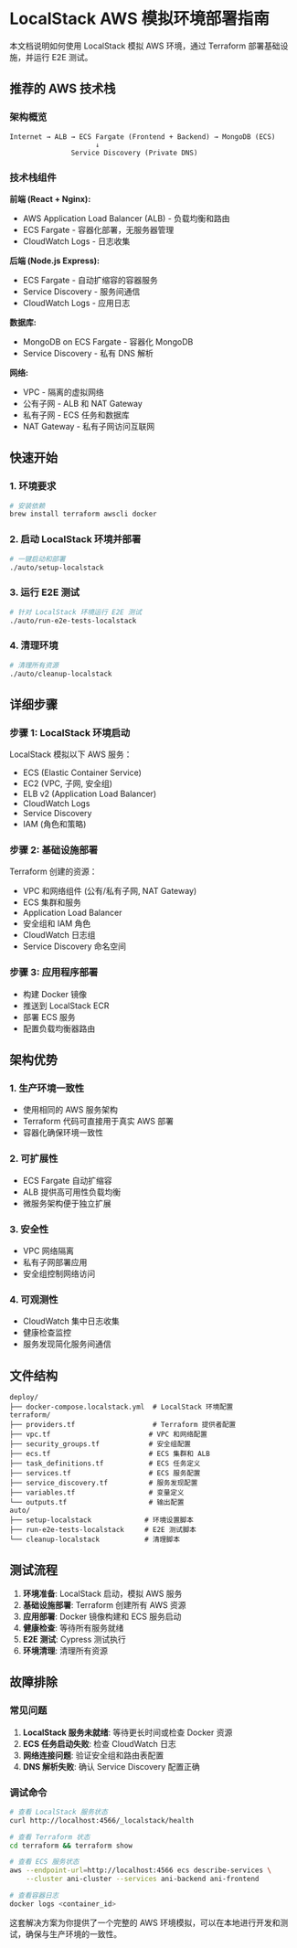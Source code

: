 # LocalStack AWS 模拟环境部署指南

本文档说明如何使用 LocalStack 模拟 AWS 环境，通过 Terraform 部署基础设施，并运行 E2E 测试。

## 推荐的 AWS 技术栈

### 架构概览
```
Internet → ALB → ECS Fargate (Frontend + Backend) → MongoDB (ECS)
                     ↓
               Service Discovery (Private DNS)
```

### 技术栈组件

**前端 (React + Nginx):**
- AWS Application Load Balancer (ALB) - 负载均衡和路由
- ECS Fargate - 容器化部署，无服务器管理
- CloudWatch Logs - 日志收集

**后端 (Node.js Express):**
- ECS Fargate - 自动扩缩容的容器服务
- Service Discovery - 服务间通信
- CloudWatch Logs - 应用日志

**数据库:**
- MongoDB on ECS Fargate - 容器化 MongoDB
- Service Discovery - 私有 DNS 解析

**网络:**
- VPC - 隔离的虚拟网络
- 公有子网 - ALB 和 NAT Gateway
- 私有子网 - ECS 任务和数据库
- NAT Gateway - 私有子网访问互联网

## 快速开始

### 1. 环境要求
```bash
# 安装依赖
brew install terraform awscli docker
```

### 2. 启动 LocalStack 环境并部署
```bash
# 一键启动和部署
./auto/setup-localstack
```

### 3. 运行 E2E 测试
```bash
# 针对 LocalStack 环境运行 E2E 测试
./auto/run-e2e-tests-localstack
```

### 4. 清理环境
```bash
# 清理所有资源
./auto/cleanup-localstack
```

## 详细步骤

### 步骤 1: LocalStack 环境启动
LocalStack 模拟以下 AWS 服务：
- ECS (Elastic Container Service)
- EC2 (VPC, 子网, 安全组)
- ELB v2 (Application Load Balancer)
- CloudWatch Logs
- Service Discovery
- IAM (角色和策略)

### 步骤 2: 基础设施部署
Terraform 创建的资源：
- VPC 和网络组件 (公有/私有子网, NAT Gateway)
- ECS 集群和服务
- Application Load Balancer
- 安全组和 IAM 角色
- CloudWatch 日志组
- Service Discovery 命名空间

### 步骤 3: 应用程序部署
- 构建 Docker 镜像
- 推送到 LocalStack ECR
- 部署 ECS 服务
- 配置负载均衡器路由

## 架构优势

### 1. 生产环境一致性
- 使用相同的 AWS 服务架构
- Terraform 代码可直接用于真实 AWS 部署
- 容器化确保环境一致性

### 2. 可扩展性
- ECS Fargate 自动扩缩容
- ALB 提供高可用性负载均衡
- 微服务架构便于独立扩展

### 3. 安全性
- VPC 网络隔离
- 私有子网部署应用
- 安全组控制网络访问

### 4. 可观测性
- CloudWatch 集中日志收集
- 健康检查监控
- 服务发现简化服务间通信

## 文件结构
```
deploy/
├── docker-compose.localstack.yml  # LocalStack 环境配置
terraform/
├── providers.tf                   # Terraform 提供者配置
├── vpc.tf                        # VPC 和网络配置
├── security_groups.tf            # 安全组配置
├── ecs.tf                        # ECS 集群和 ALB
├── task_definitions.tf           # ECS 任务定义
├── services.tf                   # ECS 服务配置
├── service_discovery.tf          # 服务发现配置
├── variables.tf                  # 变量定义
└── outputs.tf                    # 输出配置
auto/
├── setup-localstack             # 环境设置脚本
├── run-e2e-tests-localstack     # E2E 测试脚本
└── cleanup-localstack           # 清理脚本
```

## 测试流程

1. **环境准备**: LocalStack 启动，模拟 AWS 服务
2. **基础设施部署**: Terraform 创建所有 AWS 资源
3. **应用部署**: Docker 镜像构建和 ECS 服务启动
4. **健康检查**: 等待所有服务就绪
5. **E2E 测试**: Cypress 测试执行
6. **环境清理**: 清理所有资源

## 故障排除

### 常见问题
1. **LocalStack 服务未就绪**: 等待更长时间或检查 Docker 资源
2. **ECS 任务启动失败**: 检查 CloudWatch 日志
3. **网络连接问题**: 验证安全组和路由表配置
4. **DNS 解析失败**: 确认 Service Discovery 配置正确

### 调试命令
```bash
# 查看 LocalStack 服务状态
curl http://localhost:4566/_localstack/health

# 查看 Terraform 状态
cd terraform && terraform show

# 查看 ECS 服务状态
aws --endpoint-url=http://localhost:4566 ecs describe-services \
    --cluster ani-cluster --services ani-backend ani-frontend

# 查看容器日志
docker logs <container_id>
```

这套解决方案为你提供了一个完整的 AWS 环境模拟，可以在本地进行开发和测试，确保与生产环境的一致性。
